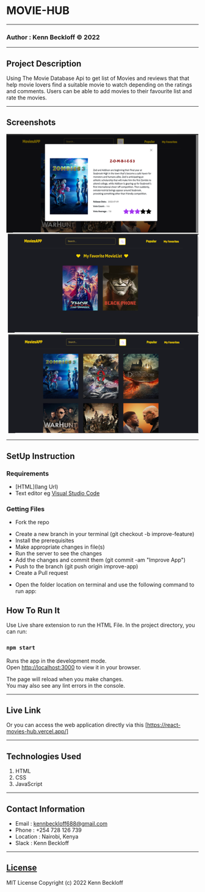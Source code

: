# MOVIE-HUB
*****
### Author : Kenn Beckloff © 2022
****
## Project Description
Using The Movie Database Api to get list of Movies and reviews that that help movie lovers find a suitable movie to watch depending on the ratings and comments. Users can be able to add movies to their favourite list and rate the movies.
******

## Screenshots
 ![image](./src/images/Mdesc.png)
 ![image](./src/images/Mfav.png)
 ![image](./src/images/Mhome.png)
 
********
## SetUp Instruction
### Requirements
* [HTML](lang Url)
* Text editor eg [Visual Studio Code](https://code.visualstudio.com/download)


### Getting Files
* Fork the repo
- Create a new branch in your terminal (git checkout -b improve-feature)
- Install the prerequisites
- Make appropriate changes in file(s)
- Run the server to see the changes
- Add the changes and commit them (git commit -am "Improve App")
- Push to the branch (git push origin improve-app)
- Create a Pull request
* Open the folder location on terminal and use the following command to run app:

## How To Run It
Use Live share extension to run the HTML File.
In the project directory, you can run:

### `npm start`

Runs the app in the development mode.\
Open [http://localhost:3000](http://localhost:3000) to view it in your browser.

The page will reload when you make changes.\
You may also see any lint errors in the console.

*****
## Live Link
Or you can access the web application directly via this [https://react-movies-hub.vercel.app/]
*****

## Technologies Used
1. HTML
2. CSS
3. JavaScript

*****
## Contact Information
* Email : kennbeckloff688@gmail.com
* Phone : +254 728 126 739
* Location : Nairobi, Kenya
* Slack : Kenn Beckloff
*****
## [License](LICENSE)
MIT License
Copyright (c) 2022 Kenn Beckloff



